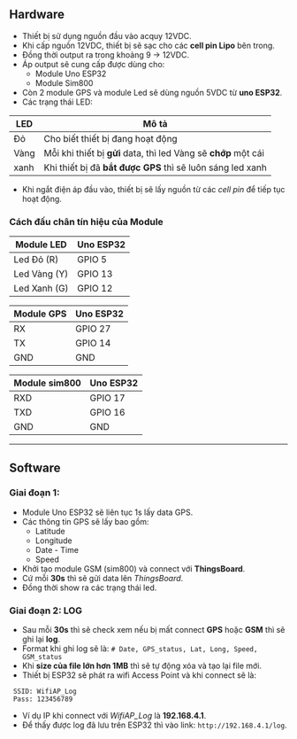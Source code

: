 ## Hardware
- Thiết bị sử dụng nguồn đầu vào acquy 12VDC.
- Khi cấp nguồn 12VDC, thiết bị sẽ sạc cho các **cell pin Lipo** bên trong.
- Đồng thời output ra trong khoảng 9 -> 12VDC.
- Áp output sẽ cung cấp được dùng cho:
	+ Module Uno ESP32
	+ Module Sim800
- Còn 2 module GPS và module Led sẽ dùng nguồn 5VDC từ **uno ESP32**.
- Các trạng thái LED:

LED	|	Mô tả		|
--------|-----------------------|
Đỏ	| Cho biết thiết bị đang hoạt động |
Vàng	| Mỗi khi thiết bị **gửi** data, thì led Vàng sẽ **chớp** một cái |
xanh	| Khi thiết bị đã **bắt được GPS** thì sẽ luôn sáng led xanh | 

- Khi ngắt điện áp đầu vào, thiết bị sẽ lấy nguồn từ các *cell pin* để tiếp tục hoạt động.

### Cách đấu chân tín hiệu của Module

Module LED	|	Uno ESP32	|
----------------|-----------------------|
Led Đỏ (R)	|	GPIO 5	|
Led Vàng (Y)	|	GPIO 13	|
Led Xanh (G)	|	GPIO 12	|

Module GPS	|	Uno ESP32	|
----------------|-----------------------|
RX	|	GPIO 27	|
TX	|	GPIO 14	|
GND	|	GND	|

Module sim800	|	Uno ESP32	|
----------------|-----------------------|
RXD	|	GPIO 17	|
TXD	|	GPIO 16	|
GND	|	GND	|

------------------------------------------------------------------------------------------------
## Software
### Giai đoạn 1: 
- Module Uno ESP32 sẽ liên tục 1s lấy data GPS.
- Các thông tin GPS sẽ lấy bao gồm:
	+ Latitude 
	+ Longitude
	+ Date - Time
	+ Speed
- Khởi tạo module GSM (sim800) và connect với **ThingsBoard**.
- Cứ mỗi **30s** thì sẽ gửi data lên *ThingsBoard*.
- Đồng thời show ra các trạng thái led.
### Giai đoạn 2: LOG
- Sau mỗi **30s** thì sẽ check xem nếu bị mất connect **GPS** hoặc **GSM** thì sẽ ghi lại **log**.
- Format khi ghi log sẽ là: `# Date, GPS_status, Lat, Long, Speed, GSM_status`
- Khi **size của file lớn hơn 1MB** thì sẽ tự động xóa và tạo lại file mới.
- Thiết bị ESP32 sẽ phát ra wifi Access Point và khi connect sẽ là: 
```
 SSID: WifiAP_Log
 Pass: 123456789
```
- Ví dụ IP khi connect với *WifiAP_Log* là **192.168.4.1**. 
- Để thấy được log đã lưu trên ESP32 thì vào link: `http://192.168.4.1/log`.
